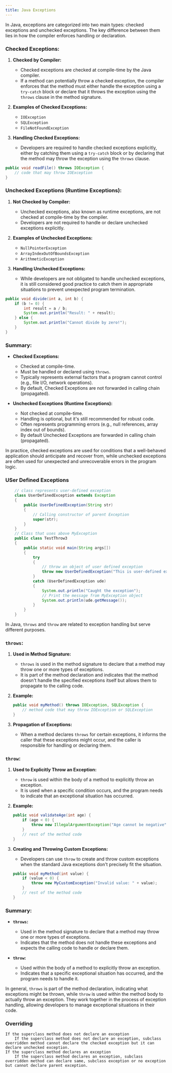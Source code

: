 ```yaml
---
title: Java Exceptions
---
```

In Java, exceptions are categorized into two main types: checked exceptions and unchecked exceptions. The key difference between them lies in how the compiler enforces handling or declaration.

### Checked Exceptions:

1. **Checked by Compiler:**
   - Checked exceptions are checked at compile-time by the Java compiler.
   - If a method can potentially throw a checked exception, the compiler enforces that the method must either handle the exception using a `try-catch` block or declare that it throws the exception using the `throws` clause in the method signature.

2. **Examples of Checked Exceptions:**
   - `IOException`
   - `SQLException`
   - `FileNotFoundException`

3. **Handling Checked Exceptions:**
   - Developers are required to handle checked exceptions explicitly, either by catching them using a `try-catch` block or by declaring that the method may throw the exception using the `throws` clause.

```java
public void readFile() throws IOException {
    // code that may throw IOException
}
```

### Unchecked Exceptions (Runtime Exceptions):

1. **Not Checked by Compiler:**
   - Unchecked exceptions, also known as runtime exceptions, are not checked at compile-time by the compiler.
   - Developers are not required to handle or declare unchecked exceptions explicitly.

2. **Examples of Unchecked Exceptions:**
   - `NullPointerException`
   - `ArrayIndexOutOfBoundsException`
   - `ArithmeticException`

3. **Handling Unchecked Exceptions:**
   - While developers are not obligated to handle unchecked exceptions, it is still considered good practice to catch them in appropriate situations to prevent unexpected program termination.

```java
public void divide(int a, int b) {
    if (b != 0) {
        int result = a / b;
        System.out.println("Result: " + result);
    } else {
        System.out.println("Cannot divide by zero!");
    }
}
```

### Summary:

- **Checked Exceptions:**
  - Checked at compile-time.
  - Must be handled or declared using `throws`.
  - Typically represents external factors that a program cannot control (e.g., file I/O, network operations).
  - By default, Checked Exceptions are not forwarded in calling chain (propagated).

- **Unchecked Exceptions (Runtime Exceptions):**
  - Not checked at compile-time.
  - Handling is optional, but it's still recommended for robust code.
  - Often represents programming errors (e.g., null references, array index out of bounds).
  - By default Unchecked Exceptions are forwarded in calling chain (propagated).

In practice, checked exceptions are used for conditions that a well-behaved application should anticipate and recover from, while unchecked exceptions are often used for unexpected and unrecoverable errors in the program logic.


### USer Defined Exceptions

```java
    // class represents user-defined exception  
    class UserDefinedException extends Exception  
    {  
        public UserDefinedException(String str)  
        {  
            // Calling constructor of parent Exception  
            super(str);  
        }  
    }  
    // Class that uses above MyException  
    public class TestThrow3  
    {  
        public static void main(String args[])  
        {  
            try  
            {  
                // throw an object of user defined exception  
                throw new UserDefinedException("This is user-defined exception");  
            }  
            catch (UserDefinedException ude)  
            {  
                System.out.println("Caught the exception");  
                // Print the message from MyException object  
                System.out.println(ude.getMessage());  
            }  
        }  
    }   

```

In Java, `throws` and `throw` are related to exception handling but serve different purposes.

### `throws`:

1. **Used in Method Signature:**
   - `throws` is used in the method signature to declare that a method may throw one or more types of exceptions.
   - It is part of the method declaration and indicates that the method doesn't handle the specified exceptions itself but allows them to propagate to the calling code.

2. **Example:**
   ```java
   public void myMethod() throws IOException, SQLException {
       // method code that may throw IOException or SQLException
   }
   ```

3. **Propagation of Exceptions:**
   - When a method declares `throws` for certain exceptions, it informs the caller that these exceptions might occur, and the caller is responsible for handling or declaring them.

### `throw`:

1. **Used to Explicitly Throw an Exception:**
   - `throw` is used within the body of a method to explicitly throw an exception.
   - It is used when a specific condition occurs, and the program needs to indicate that an exceptional situation has occurred.

2. **Example:**
   ```java
   public void validateAge(int age) {
       if (age < 0) {
           throw new IllegalArgumentException("Age cannot be negative");
       }
       // rest of the method code
   }
   ```

3. **Creating and Throwing Custom Exceptions:**
   - Developers can use `throw` to create and throw custom exceptions when the standard Java exceptions don't precisely fit the situation.

   ```java
   public void myMethod(int value) {
       if (value < 0) {
           throw new MyCustomException("Invalid value: " + value);
       }
       // rest of the method code
   }
   ```

### Summary:

- **`throws`:**
  - Used in the method signature to declare that a method may throw one or more types of exceptions.
  - Indicates that the method does not handle these exceptions and expects the calling code to handle or declare them.

- **`throw`:**
  - Used within the body of a method to explicitly throw an exception.
  - Indicates that a specific exceptional situation has occurred, and the program needs to handle it.

In general, `throws` is part of the method declaration, indicating what exceptions might be thrown, while `throw` is used within the method body to actually throw an exception. They work together in the process of exception handling, allowing developers to manage exceptional situations in their code.

### Overriding 

    If the superclass method does not declare an exception
        If the superclass method does not declare an exception, subclass overridden method cannot declare the checked exception but it can declare unchecked exception.
    If the superclass method declares an exception
        If the superclass method declares an exception, subclass overridden method can declare same, subclass exception or no exception but cannot declare parent exception.

